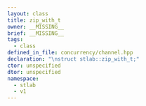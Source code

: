 ```yaml
---
layout: class
title: zip_with_t
owner: __MISSING__
brief: __MISSING__
tags:
  - class
defined_in_file: concurrency/channel.hpp
declaration: "\nstruct stlab::zip_with_t;"
ctor: unspecified
dtor: unspecified
namespace:
  - stlab
  - v1
---
```

